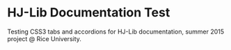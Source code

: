 # HJ-Lib Documentation Test

Testing CSS3 tabs and accordions for HJ-Lib documentation, summer 2015 project @ Rice University.
